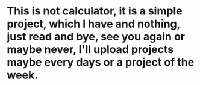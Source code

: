 # This is not calculator, it is a simple project, which I have and nothing, just read and bye, see you again or maybe never, I'll upload projects maybe every days or a project of the week.
